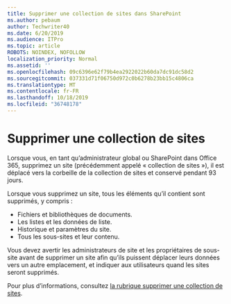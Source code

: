 ```yaml
---
title: Supprimer une collection de sites dans SharePoint
ms.author: pebaum
author: Techwriter40
ms.date: 6/20/2019
ms.audience: ITPro
ms.topic: article
ROBOTS: NOINDEX, NOFOLLOW
localization_priority: Normal
ms.assetid: ''
ms.openlocfilehash: 09c6396e62f79b4ea2922022b60da7dc91dc58d2
ms.sourcegitcommit: 037331d71f06750d972c0b6278b23bb15c4806ca
ms.translationtype: MT
ms.contentlocale: fr-FR
ms.lasthandoff: 10/18/2019
ms.locfileid: "36748178"
---
```

# <a name="delete-a-site-collection"></a>Supprimer une collection de sites

Lorsque vous, en tant qu’administrateur global ou SharePoint dans Office 365, supprimez un site (précédemment appelé « collection de sites »), il est déplacé vers la corbeille de la collection de sites et conservé pendant 93 jours. 

Lorsque vous supprimez un site, tous les éléments qu’il contient sont supprimés, y compris :

- Fichiers et bibliothèques de documents.
- Les listes et les données de liste.
- Historique et paramètres du site.
- Tous les sous-sites et leur contenu.

Vous devez avertir les administrateurs de site et les propriétaires de sous-site avant de supprimer un site afin qu’ils puissent déplacer leurs données vers un autre emplacement, et indiquer aux utilisateurs quand les sites seront supprimés. 

Pour plus d’informations, consultez [la rubrique supprimer une collection de sites](https://docs.microsoft.com/sharepoint/delete-site-collection). 